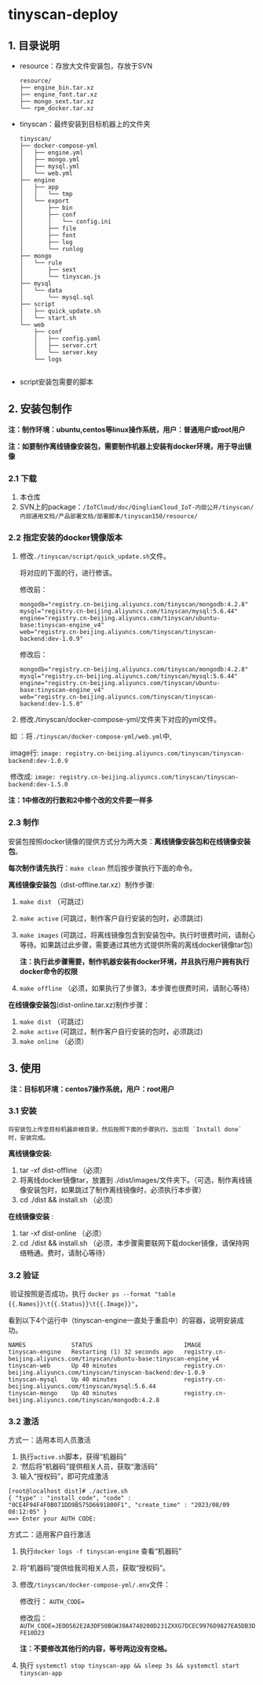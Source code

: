 # tinyscan-deploy

## 1. 目录说明

- resource：存放大文件安装包，存放于SVN

  ```
  resource/
  ├── engine_bin.tar.xz
  ├── engine_font.tar.xz
  ├── mongo_sext.tar.xz
  └── rpm_docker.tar.xz
  ```

  

- tinyscan：最终安装到目标机器上的文件夹

  ```
  tinyscan/
  ├── docker-compose-yml
  │   ├── engine.yml
  │   ├── mongo.yml
  │   ├── mysql.yml
  │   └── web.yml
  ├── engine
  │   ├── app
  │   │   └── tmp
  │   └── export
  │       ├── bin
  │       ├── conf
  │       │   └── config.ini
  │       ├── file
  │       ├── font
  │       ├── log
  │       └── runlog
  ├── mongo
  │   └── rule
  │       ├── sext
  │       └── tinyscan.js
  ├── mysql
  │   └── data
  │       └── mysql.sql
  ├── script
  │   ├── quick_update.sh
  │   └── start.sh
  └── web
      ├── conf
      │   ├── config.yaml
      │   ├── server.crt
      │   └── server.key
      └── logs
  
  
  ```

- script安装包需要的脚本

  



## 2. 安装包制作

**注：制作环境：ubuntu,centos等linux操作系统，用户：普通用户或root用户**

**注：如要制作离线镜像安装包，需要制作机器上安装有docker环境，用于导出镜像**



### 2.1 下载

1. 本仓库
2. SVN上的package：`/IoTCloud/doc/QinglianCloud_IoT-内部公开/tinyscan/内部通用文档/产品部署文档/部署脚本/tinyscan150/resource/`



### 2.2 指定安装的docker镜像版本

1. 修改`./tinyscan/script/quick_update.sh`文件。

   将对应的下面的行，进行修该。

   修改前：

   ```
   mongodb="registry.cn-beijing.aliyuncs.com/tinyscan/mongodb:4.2.8"
   mysql="registry.cn-beijing.aliyuncs.com/tinyscan/mysql:5.6.44"
   engine="registry.cn-beijing.aliyuncs.com/tinyscan/ubuntu-base:tinyscan-engine_v4"
   web="registry.cn-beijing.aliyuncs.com/tinyscan/tinyscan-backend:dev-1.0.9"
   ```

   修改后：

   ```
   mongodb="registry.cn-beijing.aliyuncs.com/tinyscan/mongodb:4.2.8"
   mysql="registry.cn-beijing.aliyuncs.com/tinyscan/mysql:5.6.44"
   engine="registry.cn-beijing.aliyuncs.com/tinyscan/ubuntu-base:tinyscan-engine_v4"
   web="registry.cn-beijing.aliyuncs.com/tinyscan/tinyscan-backend:dev-1.5.0"
   ```

2. 修改./tinyscan/docker-compose-yml/文件夹下对应的yml文件。

​		如 ：将`./tinyscan/docker-compose-yml/web.yml`中,

​			image行:	`image: registry.cn-beijing.aliyuncs.com/tinyscan/tinyscan-backend:dev-1.0.9`

​			修改成:     `image: registry.cn-beijing.aliyuncs.com/tinyscan/tinyscan-backend:dev-1.5.0`



**注：1中修改的行数和2中修个改的文件要一样多**



### 2.3  制作



安装包按照docker镜像的提供方式分为两大类：**离线镜像安装包和在线镜像安装包**。

**每次制作请先执行**：`make clean`  然后按步骤执行下面的命令。



**离线镜像安装包**（dist-offline.tar.xz）制作步骤:

1. `make dist` （可跳过）

2. `make active`  (可跳过，制作客户自行安装的包时，必须跳过)

3. `make images` (可跳过，将离线镜像包含到安装包中。执行时很费时间，请耐心等待。如果跳过此步骤，需要通过其他方式提供所需的离线docker镜像tar包)

    **注：执行此步骤需要，制作机器安装有docker环境，并且执行用户拥有执行docker命令的权限**

4. `make offline` （必须，如果执行了步骤3，本步骤也很费时间，请耐心等待）

   

**在线镜像安装包**(dist-online.tar.xz)制作步骤：

1. `make dist` （可跳过）
2. `make active`  (可跳过，制作客户自行安装的包时，必须跳过)
3. `make online` （必须）



## 3. 使用

​    **注：目标机环境：centos7操作系统，用户：root用户**



### 3.1 安装

    将安装包上传至目标机器非根目录，然后按照下面的步骤执行。当出现 `Install done` 时，安装完成。



**离线镜像安装:**

1. tar -xf dist-offline  （必须）
2. 将离线docker镜像tar，放置到 ./dist/images/文件夹下。（可选，制作离线镜像安装包时，如果跳过了制作离线镜像时，必须执行本步骤）
3. cd ./dist && install.sh	（必须）



**在线镜像安装** :

1. tar -xf dist-online    （必须）
2. cd ./dist && install.sh  （必须，本步骤需要联网下载docker镜像，请保持网络畅通。费时，请耐心等待）



### 3.2 验证

​	验证按照是否成功，执行 `docker ps --format "table {{.Names}}\t{{.Status}}\t{{.Image}}"`，

看到以下4个运行中（tinyscan-engine一直处于重启中）的容器，说明安装成功。

```
NAMES             STATUS                          IMAGE
tinyscan-engine   Restarting (1) 32 seconds ago   registry.cn-beijing.aliyuncs.com/tinyscan/ubuntu-base:tinyscan-engine_v4
tinyscan-web      Up 40 minutes                   registry.cn-beijing.aliyuncs.com/tinyscan/tinyscan-backend:dev-1.0.9
tinyscan-mysql    Up 40 minutes                   registry.cn-beijing.aliyuncs.com/tinyscan/mysql:5.6.44
tinyscan-mongo    Up 40 minutes                   registry.cn-beijing.aliyuncs.com/tinyscan/mongodb:4.2.8

```



### 3.2 激活

方式一：适用本司人员激活

1. 执行`active.sh`脚本，获得“机器码”
2. ‘然后将“机器码”提供相关人员，获取“激活码”
3. 输入“授权码”，即可完成激活

```
[root@localhost dist]# ./active.sh
{ "type" : "install_code", "code" : "0CE4F94F4F0B071DD9B575D6691800F1", "create_time" : "2023/08/09 08:12:05" }
==> Enter your AUTH CODE:

```



方式二：适用客户自行激活

1. 执行`docker logs -f tinyscan-engine`  查看“机器码”

2. 将“机器码”提供给我司相关人员，获取“授权码”。

3. 修改`/tinyscan/docker-compose-yml/.env`文件：

   修改行： `AUTH_CODE=`

   修改后：`AUTH_CODE=JEOOS62E2A3DF50BGWJ0A4740200D231ZXXG7DCEC9976D9827EA5DB3DFE10D23`		
   
   **注：不要修改其他行的内容，等号两边没有空格。**
   
4. 执行 `systemctl stop tinyscan-app && sleep 3s && systemctl start tinyscan-app`

   

   




